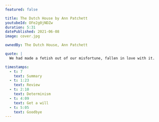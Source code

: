 ```yaml
---
featured: false

title: The Dutch House by Ann Patchett
youtubeId: OFe2g0jNDZw
duration: 5:31
datePublished: 2021-06-08
image: cover.jpg

ownedBy: The Dutch House, Ann Patchett

quote: |
  We had made a fetish out of our misfortune, fallen in love with it.

timestamps:
  - t: 7
    text: Summary
  - t: 1:23
    text: Review
  - t: 2:10
    text: Determinism
  - t: 4:09
    text: Get a will
  - t: 5:05
    text: Goodbye
---
```

